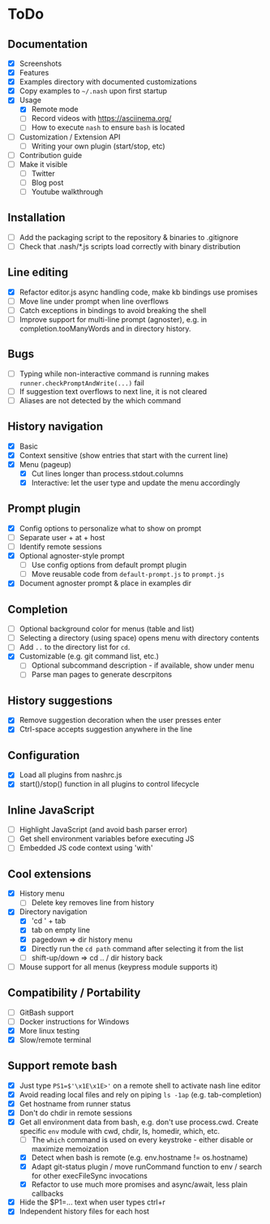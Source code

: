 # ToDo

## Documentation
- [x] Screenshots
- [x] Features
- [x] Examples directory with documented customizations
- [x] Copy examples to `~/.nash` upon first startup
- [x] Usage
    - [x] Remote mode
    - [ ] Record videos with https://asciinema.org/
    - [ ] How to execute `nash` to ensure `bash` is located
- [ ] Customization / Extension API
    - [ ] Writing your own plugin (start/stop, etc)
- [ ] Contribution guide
- [ ] Make it visible
    - [ ] Twitter
    - [ ] Blog post
    - [ ] Youtube walkthrough

## Installation
- [ ] Add the packaging script to the repository & binaries to .gitignore
- [ ] Check that .nash/*.js scripts load correctly with binary distribution

## Line editing
- [x] Refactor editor.js async handling code, make kb bindings use promises
- [ ] Move line under prompt when line overflows
- [ ] Catch exceptions in bindings to avoid breaking the shell
- [ ] Improve support for multi-line prompt (agnoster), e.g. in
    completion.tooManyWords and in directory history.

## Bugs
- [ ] Typing while non-interactive command is running makes
    `runner.checkPromptAndWrite(...)` fail
- [ ] If suggestion text overflows to next line, it is not cleared
- [ ] Aliases are not detected by the which command

## History navigation
- [x] Basic
- [x] Context sensitive (show entries that start with the current line)
- [x] Menu (pageup)
    - [x] Cut lines longer than process.stdout.columns
    - [x] Interactive: let the user type and update the menu accordingly

## Prompt plugin
- [x] Config options to personalize what to show on prompt
- [ ] Separate user + at + host
- [ ] Identify remote sessions
- [x] Optional agnoster-style prompt
    - [ ] Use config options from default prompt plugin
    - [ ] Move reusable code from `default-prompt.js` to `prompt.js`
- [x] Document agnoster prompt & place in examples dir

## Completion
- [ ] Optional background color for menus (table and list)
- [ ] Selecting a directory (using space) opens menu with directory contents
- [ ] Add `..` to the directory list for `cd`.
- [x] Customizable (e.g. git command list, etc.)
    - [ ] Optional subcommand description - if available, show under menu
    - [ ] Parse man pages to generate descrpitons

## History suggestions
- [x] Remove suggestion decoration when the user presses enter
- [x] Ctrl-space accepts suggestion anywhere in the line
 
## Configuration
- [x] Load all plugins from nashrc.js
- [x] start()/stop() function in all plugins to control lifecycle

## Inline JavaScript
- [ ] Highlight JavaScript (and avoid bash parser error)
- [ ] Get shell environment variables before executing JS
- [ ] Embedded JS code context using 'with'

## Cool extensions
- [x] History menu
    - [ ] Delete key removes line from history
- [x] Directory navigation
    - [x] 'cd ' + tab
    - [x] tab on empty line
    - [x] pagedown => dir history menu
    - [x] Directly run the `cd path` command after selecting it
        from the list
    - [ ] shift-up/down => cd .. / dir history back
- [ ] Mouse support for all menus (keypress module supports it)

## Compatibility / Portability
- [ ] GitBash support
- [ ] Docker instructions for Windows
- [x] More linux testing
- [x] Slow/remote terminal

## Support remote bash
- [x] Just type `PS1=$'\x1E\x1E>'` on a remote shell to activate nash line editor
- [x] Avoid reading local files and rely on piping `ls -1ap` (e.g. tab-completion)
- [x] Get hostname from runner status
- [x] Don't do chdir in remote sessions
- [x] Get all environment data from bash, e.g. don't use process.cwd.
    Create specific `env` module with cwd, chdir, ls, homedir, which, etc.
    - [ ] The `which` command is used on every keystroke - either disable or maximize
        memoization
    - [x] Detect when bash is remote (e.g. env.hostname != os.hostname)
    - [x] Adapt git-status plugin / move runCommand function to env /
        search for other execFileSync invocations
    - [x] Refactor to use much more promises and async/await, less plain callbacks
- [x] Hide the $P1=... text when user types ctrl+r
- [x] Independent history files for each host
